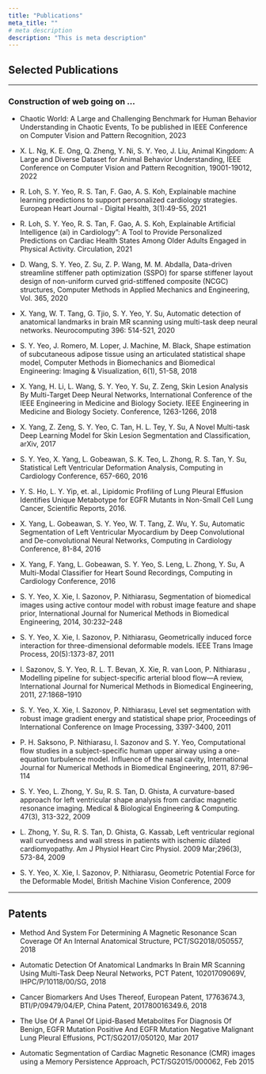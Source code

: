 ```yaml
---
title: "Publications"
meta_title: ""
# meta description
description: "This is meta description"
---
```



## Selected Publications



___
### Construction of web going on ...


- Chaotic World: A Large and Challenging Benchmark for Human Behavior Understanding in Chaotic Events, To be published in IEEE Conference on Computer Vision and Pattern Recognition, 2023
- X. L. Ng, K. E. Ong, Q. Zheng, Y. Ni, S. Y. Yeo, J. Liu, Animal Kingdom: A Large and Diverse Dataset for Animal Behavior Understanding, IEEE Conference on Computer Vision and Pattern Recognition, 19001-19012, 2022

- R. Loh, S. Y. Yeo, R. S. Tan, F. Gao, A. S. Koh, Explainable machine learning predictions to support personalized cardiology strategies. European Heart Journal - Digital Health, 3(1):49-55, 2021

- R. Loh, S. Y. Yeo, R. S. Tan, F. Gao, A. S. Koh, Explainable Artificial Intelligence (ai) in Cardiology”: A Tool to Provide Personalized Predictions on Cardiac Health States Among Older Adults Engaged in Physical Activity. Circulation, 2021

- D. Wang, S. Y. Yeo, Z. Su, Z. P. Wang, M. M. Abdalla, Data-driven streamline stiffener path optimization (SSPO) for sparse stiffener layout design of non-uniform curved grid-stiffened composite (NCGC) structures, Computer Methods in Applied Mechanics and Engineering, Vol. 365, 2020

- X. Yang, W. T. Tang, G. Tjio, S. Y. Yeo, Y. Su, Automatic detection of anatomical landmarks in brain MR scanning using multi-task deep neural networks. Neurocomputing 396: 514-521, 2020

- S. Y. Yeo, J. Romero, M. Loper, J. Machine, M. Black, Shape estimation of subcutaneous adipose tissue using an articulated statistical shape model, Computer Methods in Biomechanics and Biomedical Engineering: Imaging & Visualization, 6(1), 51-58, 2018 

- X. Yang, H. Li, L. Wang, S. Y. Yeo, Y. Su, Z. Zeng,  Skin Lesion Analysis By Multi-Target Deep Neural Networks, International Conference of the IEEE Engineering in Medicine and Biology Society. IEEE Engineering in Medicine and Biology Society. Conference, 1263-1266, 2018

- X. Yang, Z. Zeng, S. Y. Yeo, C. Tan, H. L. Tey, Y. Su, A Novel Multi-task Deep Learning Model for Skin Lesion Segmentation and Classification, arXiv, 2017

- S. Y. Yeo, X. Yang,  L. Gobeawan, S. K. Teo, L. Zhong, R. S. Tan, Y. Su, Statistical Left Ventricular Deformation Analysis, Computing in Cardiology Conference, 657-660, 2016

- Y. S. Ho, L. Y. Yip, et. al., Lipidomic Profiling of Lung Pleural Effusion Identifies Unique Metabotype for EGFR Mutants in Non-Small Cell Lung Cancer, Scientific Reports, 2016.

- X. Yang, L. Gobeawan, S. Y. Yeo, W. T. Tang, Z. Wu, Y. Su, Automatic Segmentation of Left Ventricular Myocardium by Deep Convolutional and De-convolutional Neural Networks, Computing in Cardiology Conference, 81-84, 2016

- X. Yang, F. Yang, L. Gobeawan, S. Y. Yeo, S. Leng, L. Zhong, Y. Su, A Multi-Modal Classifier for Heart Sound Recordings, Computing in Cardiology Conference, 2016

- S. Y. Yeo, X. Xie, I. Sazonov, P. Nithiarasu, Segmentation of biomedical images using active contour model with robust image feature and shape prior, International Journal for Numerical Methods in Biomedical Engineering, 2014, 30:232–248
- S. Y. Yeo, X. Xie, I. Sazonov, P. Nithiarasu, Geometrically induced force interaction for three-dimensional deformable models. IEEE Trans Image Process, 20(5):1373-87, 2011

- I. Sazonov, S. Y. Yeo, R. L. T. Bevan, X. Xie, R. van Loon, P. Nithiarasu , Modelling pipeline for subject-specific arterial blood flow—A review, International Journal for Numerical Methods in Biomedical Engineering, 2011, 27:1868–1910
- S. Y. Yeo, X. Xie, I. Sazonov, P. Nithiarasu, Level set segmentation with robust image gradient energy and statistical shape prior, Proceedings of International Conference on Image Processing,  3397-3400, 2011

- P. H. Saksono, P. Nithiarasu, I. Sazonov and S. Y. Yeo, Computational flow studies in a subject-specific human upper airway using a one-equation turbulence model. Influence of the nasal cavity, International Journal for Numerical Methods in Biomedical Engineering, 2011, 87:96–114

- S. Y. Yeo, L. Zhong, Y. Su, R. S. Tan, D. Ghista, A curvature-based approach for left ventricular shape analysis from cardiac magnetic resonance imaging. Medical & Biological Engineering & Computing. 47(3), 313-322, 2009

 - L. Zhong, Y. Su, R. S. Tan, D. Ghista, G. Kassab, Left ventricular regional wall curvedness and wall stress in patients with ischemic dilated cardiomyopathy. Am J Physiol Heart Circ Physiol. 2009 Mar;296(3), 573-84, 2009

- S. Y. Yeo, X. Xie, I. Sazonov, P. Nithiarasu, Geometric Potential Force for the Deformable Model, British Machine Vision Conference, 2009
 
---

## Patents

- Method And System For Determining A Magnetic Resonance Scan Coverage Of An Internal Anatomical Structure, PCT/SG2018/050557, 2018 

- Automatic Detection Of Anatomical Landmarks In Brain MR Scanning Using Multi-Task Deep Neural Networks, PCT Patent, 10201709069V, IHPC/P/10118/00/SG, 2018 

- Cancer Biomarkers And Uses Thereof, European Patent, 17763674.3, BTI/P/09479/04/EP, China Patent, 201780016349.6, 2018 

- The Use Of A Panel Of Lipid-Based Metabolites For Diagnosis Of Benign, EGFR Mutation Positive And EGFR Mutation Negative Malignant Lung Pleural Effusions, PCT/SG2017/050120, Mar 2017 

- Automatic Segmentation of Cardiac Magnetic Resonance (CMR) images using a Memory Persistence Approach, PCT/SG2015/000062, Feb 2015 
